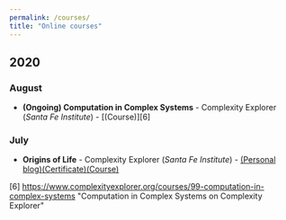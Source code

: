 ```yaml
---
permalink: /courses/
title: "Online courses"
---
```


## 2020
### August
- **(Ongoing) Computation in Complex Systems** - Complexity Explorer (*Santa Fe Institute*) - [(Course)][6]

### July
- **Origins of Life** - Complexity Explorer (*Santa Fe Institute*) - [(Personal blog)][1][(Certificate)][2][(Course)][3]

[1]: <https://medium.com/@rayyanzahid/origin-of-life-acbf574e8526> "Medium: Origins of Life - Leading Theories and Develpoments by Rayyan Zahid"
[2]: <https://raw.githubusercontent.com/RayyanZahid/RayyanZahid.github.io/master/assets/images/courses/High%20res.jpg> "Course certificate"
[3]: <https://www.complexityexplorer.org/courses/103-origins-of-life> "Origins of Life online course on Complexity Explorer"

[6] <https://www.complexityexplorer.org/courses/99-computation-in-complex-systems> "Computation in Complex Systems on Complexity Explorer"
